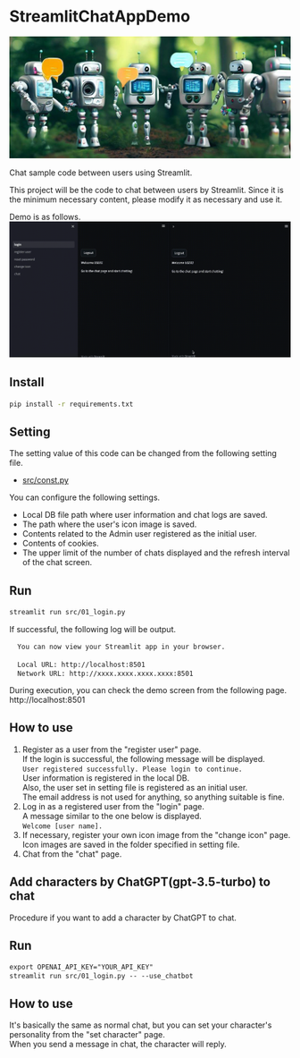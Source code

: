 # StreamlitChatAppDemo

![head_img](data/robot_image.jpeg)

Chat sample code between users using Streamlit.

This project will be the code to chat between users by Streamlit.
Since it is the minimum necessary content, please modify it as necessary and use it.

Demo is as follows.
![Demo](result/result.gif)

## Install

```bash
pip install -r requirements.txt
```

## Setting

The setting value of this code can be changed from the following setting file.
* [src/const.py](src/const.py)

You can configure the following settings.
* Local DB file path where user information and chat logs are saved.
* The path where the user's icon image is saved.
* Contents related to the Admin user registered as the initial user.
* Contents of cookies.
* The upper limit of the number of chats displayed and the refresh interval of the chat screen.


## Run

```bash
streamlit run src/01_login.py
```
If successful, the following log will be output.
```
  You can now view your Streamlit app in your browser.

  Local URL: http://localhost:8501
  Network URL: http://xxxx.xxxx.xxxx.xxxx:8501
```

During execution, you can check the demo screen from the following page.  
http://localhost:8501


## How to use

1. Register as a user from the "register user" page.  
    If the login is successful, the following message will be displayed.  
    ```User registered successfully. Please login to continue.```  
    User information is registered in the local DB.  
    Also, the user set in setting file is registered as an initial user.  
    The email address is not used for anything, so anything suitable is fine.  
2. Log in as a registered user from the "login" page.  
    A message similar to the one below is displayed.  
    ```Welcome [user name].```  
3. If necessary, register your own icon image from the "change icon" page.  
    Icon images are saved in the folder specified in setting file.  
4. Chat from the "chat" page.  

## Add characters by ChatGPT(gpt-3.5-turbo) to chat

Procedure if you want to add a character by ChatGPT to chat.

## Run

```
export OPENAI_API_KEY="YOUR_API_KEY"
streamlit run src/01_login.py -- --use_chatbot
```

## How to use

It's basically the same as normal chat, but you can set your character's personality from the "set character" page.  
When you send a message in chat, the character will reply.  